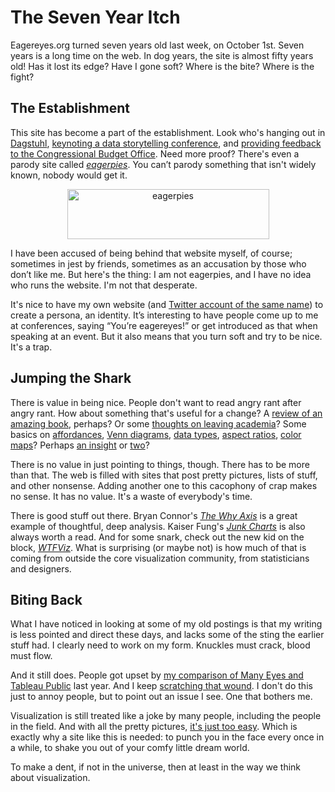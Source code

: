 # The Seven Year Itch

Eagereyes.org turned seven years old last week, on October 1st. Seven years is a long time on the web. In dog years, the site is almost fifty years old! Has it lost its edge? Have I gone soft? Where is the bite? Where is the fight?

## The Establishment

This site has become a part of the establishment. Look who's hanging out in <a title="Schloß Dagstuhl" href="/blog/2013/schloss-dagstuhl">Dagstuhl</a>, <a title="Conference Report: Tapestry 2013" href="/blog/2013/conference-report-tapestry-2013">keynoting a data storytelling conference</a>, and <a title="Glimpses of Data: The CBO’s Snapshots" href="/blog/2013/glimpses-data-cbos-snapshots">providing feedback to the Congressional Budget Office</a>. Need more proof? There's even a parody site called <em><a href="http://eagerpies.com">eagerpies</a></em>. You can’t parody something that isn't widely known, nobody would get it.

<p align="center"><a href="http://eagerpies.com/"><img class="aligncenter size-full wp-image-2661" alt="eagerpies" src="https://media.eagereyes.org/wp-content/uploads/2013/10/eagerpies1.png" width="323" height="80" /></a></p>

I have been accused of being behind that website myself, of course; sometimes in jest by friends, sometimes as an accusation by those who don’t like me. But here's the thing: I am not eagerpies, and I have no idea who runs the website. I'm not that desperate.

It's nice to have my own website (and <a href="https://twitter.com/eagereyes">Twitter account of the same name</a>) to create a persona, an identity. It’s interesting to have people come up to me at conferences, saying “You’re eagereyes!” or get introduced as that when speaking at an event. But it also means that you turn soft and try to be nice. It's a trap.

## Jumping the Shark

There is value in being nice. People don't want to read angry rant after angry rant. How about something that's useful for a change? A <a title="Review: Alberto Cairo, The Functional Art" href="/criticism/review-alberto-cairo-functional-art">review of an amazing book</a>, perhaps? Or some <a title="Goodbye, Academia; Hello (Again), Tableau!" href="/blog/2012/goodbye-academia-hello-again-tableau">thoughts on leaving academia</a>? Some basics on <a title="Affordances" href="/techniques/affordances">affordances</a>, <a title="Venn Diagrams" href="/techniques/venn-diagrams">Venn diagrams</a>, <a title="Data: Continuous vs. Categorical" href="/basics/data-continuous-vs-categorical">data types</a>, <a title="Aspect Ratio and Banking to 45 Degrees" href="/basics/banking-45-degrees">aspect ratios</a>, <a title="How The Rainbow Color Map Misleads" href="/basics/rainbow-color-map">color maps</a>? Perhaps <a title="The Changing Goals of Data Visualization" href="/criticism/changing-goals-data-visualization">an insight</a> or <a title="Visualization Makes Things Real" href="/blog/2013/visualization-real">two</a>?

There is no value in just pointing to things, though. There has to be more than that. The web is filled with sites that post pretty pictures, lists of stuff, and other nonsense. Adding another one to this cacophony of crap makes no sense. It has no value. It's a waste of everybody's time.

There is good stuff out there. Bryan Connor's <em><a href="http://thewhyaxis.info">The Why Axis</a></em> is a great example of thoughtful, deep analysis. Kaiser Fung's <em><a href="http://junkcharts.typepad.com">Junk Charts</a></em> is also always worth a read. And for some snark, check out the new kid on the block, <em><a href="http://wtfviz.net">WTFViz</a></em>. What is surprising (or maybe not) is how much of that is coming from outside the core visualization community, from statisticians and designers.

## Biting Back

What I have noticed in looking at some of my old postings is that my writing is less pointed and direct these days, and lacks some of the sting the earlier stuff had. I clearly need to work on my form. Knuckles must crack, blood must flow.

And it still does. People got upset by <a title="Quo Vadis, Many Eyes?" href="/criticism/quo-vadis-many-eyes">my comparison of Many Eyes and Tableau Public</a> last year. And I keep <a title="Another Look at Many Eyes, 18 Months Later" href="/criticism/many-eyes-18-months-later">scratching that wound</a>. I don't do this just to annoy people, but to point out an issue I see. One that bothers me.

Visualization is still treated like a joke by many people, including the people in the field. And with all the pretty pictures, <a title="It’s Just Too Easy" href="/criticism/its-just-too-easy">it's just too easy</a>. Which is exactly why a site like this is needed: to punch you in the face every once in a while, to shake you out of your comfy little dream world.

To make a dent, if not in the universe, then at least in the way we think about visualization.

